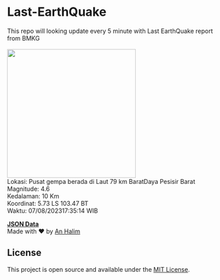 # Last-EarthQuake
This repo will looking update every 5 minute with Last EarthQuake report from BMKG
<br>
<br>
<img src="https://static.bmkg.go.id/20230807173514.mmi.jpg" width="300"/>
<br>
Lokasi: Pusat gempa berada di Laut 79 km BaratDaya Pesisir Barat <br>
Magnitude: 4.6 <br>
Kedalaman: 10 Km <br>
Koordinat: 5.73 LS 103.47 BT <br>
Waktu: 07/08/202317:35:14 WIB <br>

<a href="./data/data.json">**JSON Data**</a>
<br>
Made with ❤️ by <a href="https://github.com/an-halim">An Halim</a>
## License

This project is open source and available under the [MIT License](LICENSE).
